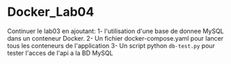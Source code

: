 # Docker_Lab04
Continuer le lab03 en ajoutant:
1- l'utilisation d'une base de donnee MySQL dans un conteneur Docker.
2- Un fichier docker-compose.yaml pour lancer tous les conteneurs de l'application
3- Un script python `db-test.py` pour tester l'acces de l'api a la BD MySQL
